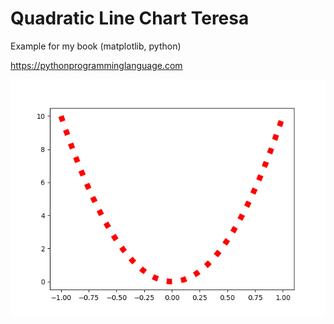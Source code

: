 # Quadratic Line Chart Teresa 

Example for my book (matplotlib, python)

https://pythonprogramminglanguage.com

<img src='chart.png'>
